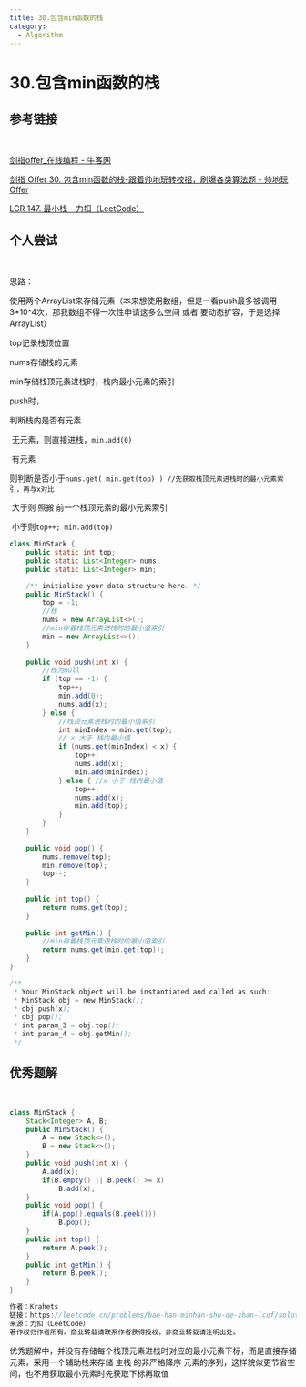 ```yaml
---
title: 30.包含min函数的栈
category:
  - Algorithm
---
```


# 30.包含min函数的栈



## 参考链接

<br>

[剑指offer_在线编程 - 牛客网](https://www.nowcoder.com/exam/oj/ta?page=1&tpId=13&type=265)

[剑指 Offer 30. 包含min函数的栈-跟着帅地玩转校招，刷爆各类算法题 - 帅地玩Offer](https://www.playoffer.cn/552.html)

[LCR 147. 最小栈 - 力扣（LeetCode）](https://leetcode.cn/problems/bao-han-minhan-shu-de-zhan-lcof/description/)



## 个人尝试

<br>

思路：

使用两个ArrayList来存储元素（本来想使用数组，但是一看push最多被调用3*10^4次，那我数组不得一次性申请这多么空间 或者 要动态扩容，于是选择ArrayList）

top记录栈顶位置

nums存储栈的元素

min存储栈顶元素进栈时，栈内最小元素的索引



push时，

判断栈内是否有元素

​	无元素，则直接进栈，`min.add(0)`

​	有元素

​		则判断是否小于`nums.get( min.get(top) ) //先获取栈顶元素进栈时的最小元素索引，再与x对比` 

​			大于则 照搬 前一个栈顶元素的最小元素索引

​			小于则`top++; min.add(top)` 

```java
class MinStack {
    public static int top;
    public static List<Integer> nums;
    public static List<Integer> min;

    /** initialize your data structure here. */
    public MinStack() {
        top = -1;
        //栈
        nums = new ArrayList<>();
        //min存着栈顶元素进栈时的最小值索引
        min = new ArrayList<>();
    }
    
    public void push(int x) {
        //栈为null
        if (top == -1) {
            top++;
            min.add(0);
            nums.add(x);
        } else {
            //栈顶元素进栈时的最小值索引
            int minIndex = min.get(top);
            // x 大于 栈内最小值
            if (nums.get(minIndex) < x) {
                top++;
                nums.add(x);
                min.add(minIndex);
            } else { //x 小于 栈内最小值
                top++;
                nums.add(x);
                min.add(top);
            }
        }
    }
    
    public void pop() {
        nums.remove(top);
        min.remove(top);
        top--;
    }
    
    public int top() {
        return nums.get(top);
    }
    
    public int getMin() {
        //min存着栈顶元素进栈时的最小值索引
        return nums.get(min.get(top));
    }
}

/**
 * Your MinStack object will be instantiated and called as such:
 * MinStack obj = new MinStack();
 * obj.push(x);
 * obj.pop();
 * int param_3 = obj.top();
 * int param_4 = obj.getMin();
 */
```



## 优秀题解

<br>

```java
class MinStack {
    Stack<Integer> A, B;
    public MinStack() {
        A = new Stack<>();
        B = new Stack<>();
    }
    public void push(int x) {
        A.add(x);
        if(B.empty() || B.peek() >= x)
            B.add(x);
    }
    public void pop() {
        if(A.pop().equals(B.peek()))
            B.pop();
    }
    public int top() {
        return A.peek();
    }
    public int getMin() {
        return B.peek();
    }
}

作者：Krahets
链接：https://leetcode.cn/problems/bao-han-minhan-shu-de-zhan-lcof/solutions/133760/mian-shi-ti-30-bao-han-minhan-shu-de-zhan-fu-zhu-z/
来源：力扣（LeetCode）
著作权归作者所有。商业转载请联系作者获得授权，非商业转载请注明出处。
```

优秀题解中，并没有存储每个栈顶元素进栈时对应的最小元素下标，而是直接存储元素，采用一个辅助栈来存储 主栈 的非严格降序 元素的序列，这样貌似更节省空间，也不用获取最小元素时先获取下标再取值
